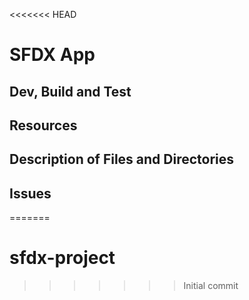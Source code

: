 <<<<<<< HEAD
# SFDX  App

## Dev, Build and Test


## Resources


## Description of Files and Directories


## Issues


=======
# sfdx-project
>>>>>>> Initial commit
